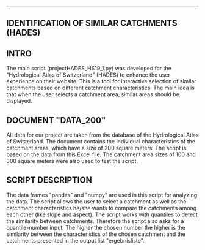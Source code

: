 ------------------------------------------------------------
IDENTIFICATION OF SIMILAR CATCHMENTS (HADES)
------------------------------------------------------------

INTRO
------------------------------------------------------------
The main script (projectHADES_HS19_1.py) was developed for the "Hydrological Atlas of Switzerland" (HADES) to enhance the user experience on their website. This is a tool for interactive selection of similar catchments based on different catchment characteristics. The main idea is that when the user selects a catchment area, similar areas should be displayed.

DOCUMENT "DATA_200"
------------------------------------------------------------
All data for our project are taken from the database of the Hydrological Atlas of Switzerland. The document contains the individual characteristics of the catchment areas, which have a size of 200 square meters. The script is based on the data from this Excel file. The catchment area sizes of 100 and 300 square meters were also used to test the script.

SCRIPT DESCRIPTION
------------------------------------------------------------
The data frames "pandas" and "numpy" are used in this script for analyzing the data. The script allows the user to select a catchment as well as the catchment characteristics he/she wants to compare the catchments among each other (like slope and aspect). The script works with quantiles to detect the similarity between catchments. Therefore the script also asks for a quantile-number input. The higher the chosen number the higher is the similarity between the characteristics of the chosen catchment and the catchments presented in the output list "ergebnisliste".
